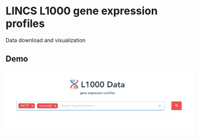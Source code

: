 # LINCS L1000 gene expression profiles
Data download and visualization 

## Demo

![LINCS L1000](https://raw.githubusercontent.com/alioceex/lincs/master/public/img/lincs.png)
